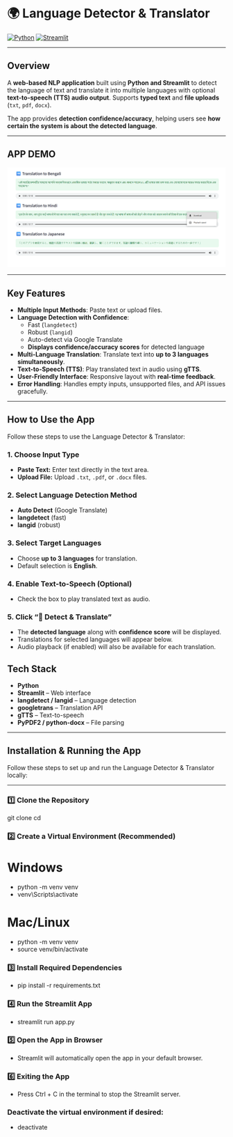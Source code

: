 # 🌍 Language Detector & Translator

[![Python](https://img.shields.io/badge/Python-3.10-blue.svg)](https://www.python.org/)
[![Streamlit](https://img.shields.io/badge/Streamlit-1.25.0-orange.svg)](https://streamlit.io/)

---

## **Overview**
A **web-based NLP application** built using **Python and Streamlit** to detect the language of text and translate it into multiple languages with optional **text-to-speech (TTS) audio output**. Supports **typed text** and **file uploads** (`txt`, `pdf`, `docx`).  

The app provides **detection confidence/accuracy**, helping users see **how certain the system is about the detected language**.

---


## **APP DEMO**


![App Screenshot](WebApp2.png)


---

## **Key Features**
- **Multiple Input Methods**: Paste text or upload files.  
- **Language Detection with Confidence**:  
  - Fast (`langdetect`)  
  - Robust (`langid`)  
  - Auto-detect via Google Translate  
  - **Displays confidence/accuracy scores** for detected language  
- **Multi-Language Translation**: Translate text into **up to 3 languages simultaneously**.  
- **Text-to-Speech (TTS)**: Play translated text in audio using **gTTS**.  
- **User-Friendly Interface**: Responsive layout with **real-time feedback**.  
- **Error Handling**: Handles empty inputs, unsupported files, and API issues gracefully.

---
## How to Use the App

Follow these steps to use the Language Detector & Translator:

### **1. Choose Input Type**
- **Paste Text:** Enter text directly in the text area.  
- **Upload File:** Upload `.txt`, `.pdf`, or `.docx` files.

### **2. Select Language Detection Method**
- **Auto Detect** (Google Translate)  
- **langdetect** (fast)  
- **langid** (robust)

### **3. Select Target Languages**
- Choose **up to 3 languages** for translation.  
- Default selection is **English**.

### **4. Enable Text-to-Speech (Optional)**
- Check the box to play translated text as audio.

### **5. Click “🚀 Detect & Translate”**
- The **detected language** along with **confidence score** will be displayed.  
- Translations for selected languages will appear below.  
- Audio playback (if enabled) will also be available for each translation.

## **Tech Stack**
- **Python**  
- **Streamlit** – Web interface  
- **langdetect / langid** – Language detection  
- **googletrans** – Translation API  
- **gTTS** – Text-to-speech  
- **PyPDF2 / python-docx** – File parsing  

---

## Installation & Running the App

Follow these steps to set up and run the Language Detector & Translator locally:

---

### **1️⃣ Clone the Repository**

git clone <your-repo-url>
cd <repo-folder>


### **2️⃣ Create a Virtual Environment (Recommended)**
# Windows
- python -m venv venv
- venv\Scripts\activate

# Mac/Linux
- python -m venv venv
- source venv/bin/activate

### **3️⃣ Install Required Dependencies**
- pip install -r requirements.txt
### **4️⃣ Run the Streamlit App**
- streamlit run app.py

### **5️⃣ Open the App in Browser**

- Streamlit will automatically open the app in your default browser.

### **6️⃣ Exiting the App**

- Press Ctrl + C in the terminal to stop the Streamlit server.

### **Deactivate the virtual environment if desired:**

- deactivate
















